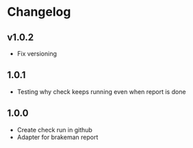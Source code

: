 # Changelog

## v1.0.2

- Fix versioning

## 1.0.1

- Testing why check keeps running even when report is done

## 1.0.0

- Create check run in github
- Adapter for brakeman report
